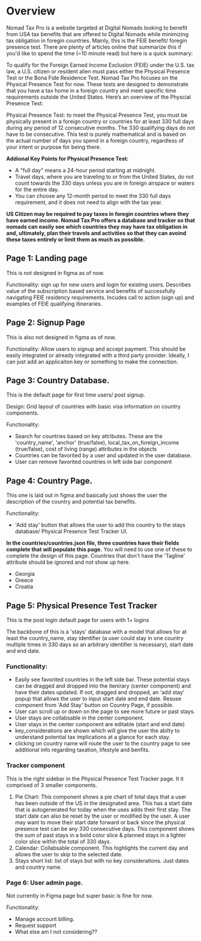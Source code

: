 # Overview

Nomad Tax Pro is a website targeted at Digital Nomads looking to benefit from USA tax benefits that are offered to Digital Nomads while minimizing tax obligation in foregin countries. Mainly, this is the FEIE benefit/ foregin presence test. There are plenty of articles online that summarize this if you'd like to spend the time (~10 minute read) but here is a quick summary:

To qualify for the Foreign Earned Income Exclusion (FEIE) under the U.S. tax law, a U.S. citizen or resident alien must pass either the Physical Presence Test or the Bona Fide Residence Test. Nomad Tax Pro focuses on the Physical Presence Test for now. These tests are designed to demonstrate that you have a tax home in a foreign country and meet specific time requirements outside the United States. Here’s an overview of the Physcial Presence Test:

Physical Presence Test: to meet the Physical Presence Test, you must be physically present in a foreign country or countries for at least 330 full days during any period of 12 consecutive months. The 330 qualifying days do not have to be consecutive. This test is purely mathematical and is based on the actual number of days you spend in a foreign country, regardless of your intent or purpose for being there.


**Addional Key Points for Physical Presence Test:**

* A "full day" means a 24-hour period starting at midnight.
* Travel days, where you are traveling to or from the United States, do not count towards the 330 days unless you are in foreign airspace or waters for the entire day.
* You can choose any 12-month period to meet the 330 full days requirement, and it does not need to align with the tax year.


**US Citizen may be required to pay taxes in foregin countries where they have earned income. Nomad Tax Pro offers a database and tracker so that nomads can easily see which countries they may have tax obligation in and, ultimately, plan their travels and activities so that they can avoind these taxes entirely or limit them as much as possible.** 


## Page 1: Landing page

This is not designed in figma as of now.

Functionality: sign up for new users and login for existing users. Describes value of the subscription based service and benefits of successfully navigating FEIE residency requirements. Incudes call to action (sign up) and examples of FEIE qualifying itineraries.

## Page 2: Signup Page

This is also not designed in figma as of now. 

Functionality: Allow users to signup and accept payment. This should be easily integrated or already integrated with a third party provider. Ideally, I can just add an applicaiton key or something to make the connection. 

## Page 3: Country Database. 

This is the default page for first time users/ post signup. 

Design: Grid layout of countries with basic visa information on country components.

Functionality:
- Search for countries based on key attributes. These are the 'country_name',  'anchor' (true/false), local_tax_on_foreign_income (true/false), cost of living (range) attributes in the objects
- Countries can be favorited by a user and updated in the user database.
- User can remove favorited countries in left side bar component

## Page 4: Country Page. 

This one is laid out in figma and basically just shows the user the description of the country and potential tax benefits. 

Functionality:
* 'Add stay' button that allows the user to add this country to the stays database/ Physical Presence Test Tracker UI. 

**In the countries/countries.json file, three countries have their fields complete that will populate this page.** You will need to use one of these to complete the design of this page. Countries that don't have the 'Tagline' attribute should be ignored and not show up here. 
* Georgia
* Greece
* Croatia

## Page 5: Physical Presence Test Tracker

This is the post login default page for users with 1+ logins

The backbone of this is a 'stays' database with a model that allows for at least the country_name, stay identifier (a user could stay in one country multiple times in 330 days so an arbitrary identifier is necessary), start date and end date. 

### Functionality: 
- Easily see favorited countries in the left side bar. These potential stays can be dragged and dropped into the itenirary (center component) and have their dates updated. If not, dragged and dropped, an 'add stay' popup that allows the user to input start date and end date. Resuse component from 'Add Stay' button on Country Page, if possible. 
- User can scroll up or down on the page to see more future or past stays.
- User stays are collabsable in the center component. 
- User stays in the center component are editable (start and end date)
- key_considerations are shown which will give the user the abilty to understand potential tax implications at a glance for each stay. 
- clicking on country name will route the user to the country page to see additional info regarding taxation, lifestyle and benfits. 

### Tracker component

This is the right sidebar in the Physical Presence Test Tracker page. It it comprised of 3 smaller components. 

1. Pie Chart: This component shows a pie chart of total days that a user has been outside of the US in the designated area. This has a start date that is autogenerated for today when the uses adds their first stay. The start date can also be reset by the user or modified by the user. A user may want to move their start date forward or back since the physical presence test can be any 330 consecutive days. This component shows the sum of past stays in a bold color slice & planned stays in a lighter color slice within the total of 330 days. 
2. Calendar: Collabsable component. This highlights the current day and allows the user to skip to the selected date. 
3. Stays short list: list of stays but with no key considerations. Just dates and country name. 


### Page 6: User admin page. 

Not currently in Figma page but super basic is fine for now. 

Functionality:
- Manage account billing. 
- Request support
- What else am I not considering??